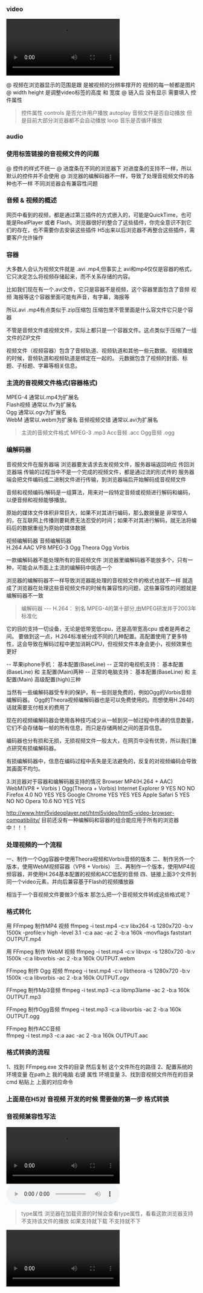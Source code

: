 ### video
<video src=""></video>

@ 视频在浏览器显示的范围是跟 是被视频的分辨率撑开的 视频的每一帧都是图片
@ width height 是调整video标签的高度 和 宽度 
@ 链入后 没有显示 需要填入 控件属性

> 控件属性
controls    是否允许用户播放
autoplay    音频文件是否自动播放   但是目前大部分浏览器都不会自动播放
loop        音乐是否循环播放

### audio
<audio src=""></audio>


### 使用标签链接的音视频文件的问题
@
控件的样式不统一
@
进度条在不同的浏览器下 对进度条的支持不一样，所以默认的控件并不会使用
@
浏览器的编解码器不一样，导致了处理音视频文件的各种也不一样 不同浏览器会有兼容性问题


### 音频 & 视频的概述
网页中看到的视频，都是通过第三插件的方式嵌入的，可能是QuickTime，也可能是RealPlayer 或者 Flash。浏览器很好的整合了这些插件，你完全意识不到它们的存在，也不需要你去安装这些插件
H5出来以后浏览器不再整合这些插件，需要客户允许操作


### 容器
大多数人会认为视频文件就是 .avi .mp4,但事实上 avi和mp4仅仅是容器的格式，它只决定怎么将视频存储起来，而不关系存储的内容。

比如我们现在有一个.avi文件，它只是容器不是视频，这个容器里面包含了音频 视频 海报等这个容器里面可能有声音，有字幕，海报等

所以.avi .mp4有点类似于.zip压缩包 压缩包里不管里面是什么容文件它只是个容器

不管是音频文件或视频文件，实际上都只是一个容器文件。这点类似于压缩了一组文件的ZIP文件

视频文件（视频容器）包含了音频轨道、视频轨道和其他一些元数据。
视频播放的时候，音频轨道和视频轨道是绑定在一起的。
元数据包含了视频的封面、标题、子标题、字幕等相关信息。


###  主流的音视频文件格式(容器格式)
MPEG-4          通常以.mp4为扩展名				
Flash视频       通常以.flv为扩展名				
Ogg             通常以.ogv为扩展名		
WebM            通常以.webm为扩展名
音频视频交错     通常以.avi为扩展名

> 主流的音频文件格式
MPEG-3      .mp3
Acc音频     .acc
Ogg音频     .ogg


### 编解码器

音视频文件在服务器端 浏览器要发请求去发视频文件，服务器端返回响应 传回浏览器端 传输的过程当中不是一个完成的视频文件，都是通过流的形式传的 服务器端会把文件编码成二进制文件进行传输，到浏览器端后开始解码成音视频文件

音频和视频编码/解码是一组算法，用来对一段特定音频或视频进行解码和编码，以便音频和视频能够播放。

原始的媒体文件体积非常巨大，如果不对其进行编码，那么数据量是
非常惊人的，在互联网上传播则要耗费无法忍受的时间；如果不对其进行解码，就无法将编码后的数据重组为原始的媒体数据

视频编解码器			   音频编解码器			 
H.264			    	   AAC
VP8						   MPEG-3
Ogg Theora				   Ogg Vorbis

一款编解码器不能处理所有的音视频文件 浏览器里编解码器不能放多个，只有一种，可能会从市面上主流的编解码中挑选一个

浏览器的编解码器不一样导致浏览器能处理的音视频文件的格式也就不一样 就造成了浏览器在处理这些音视频文件的时候有兼容性的问题，这些兼容性的问题就是编解码器不一致

> 编解码器 --- H.264： 
别名 MPEG-4的第十部分,由MPEG研发并于2003年标准化

它的目的支持一切设备，无论是低带宽低cpu，还是高带宽高cpu 或者是两者之间。
要做到这一点，H.264标准被分成不同的几种配置。高配置使用了更多特性，这会导致在解码过程中更加消耗CPU，但视频文件本身会更小，视频效果也更好

-- 苹果iphone手机：  基本配置(BaseLine)
-- 正常的电视机支持： 基本配置(BaseLine) 和 主配置(Main)两种
-- 正常的电脑支持：  基本配置(BaseLine) 和 主配置(Main) 高级配置(high)三种
                    
当然有一些编解码器受专利的保护，有一些则是免费的，例如Ogg的Vorbis音频编解码器。
Ogg的Theora视频编解码器也是可以免费使用的。而想使用H.264的话就需要支付相关的费用了

现在的视频编解码器会使用各种技巧减少从一帧到另一帧过程中传递的信息数量，它们不会存储每一帧的所有信息，而只是存储两帧之间的差异信息。

编码器也分有损和无损，无损视频文件一般太大，在网页中没有优势，所以我们重点研究有损编解码器。

有损编解码器中，信息在编码过程中丢失是无法避免的，反复的对视频编码会导致其画面不均匀。


3.浏览器对于容器和编解码器支持的情况
Browser						MP4(H.264 + AAC)	WebM(VP8 + Vorbis )		Ogg(Theora + Vorbis)
Internet Explorer 9				YES						NO					NO
Firefox 4.0						NO						YES					YES
Google Chrome 					YES						YES					YES
Apple Safari 5					YES						NO					NO
Opera 10.6						NO						YES					YES

http://www.html5videoplayer.net/html5video/html5-video-browser-compatibility/
目前还没有一种编解码和容器的组合能应用于所有的浏览器中！！！



### 处理视频的一个流程
一、制作一个Ogg容器中使用Theora视频和Vorbis音频的版本
二、制作另外一个版本，使用WebM视频容器（VP8 + Vorbis）
三、再制作一个版本，使用MP4视频容器，并使用H.264基本配置的视频和ACC低配的音频
四、链接上面3个文件到同一个video元素，并向后兼容基于Flash的视频播放器

相当于一个音视频文件要做3个版本
那怎么把一个音视频文件转成这些格式呢？
		
		
### 格式转化
用 FFmpeg 制作MP4 视频
    ffmpeg -i test.mp4 -c:v libx264 -s 1280x720 -b:v 1500k -profile:v high -level 3.1 -c:a aac -ac 2 -b:a 160k -movflags faststart OUTPUT.mp4

用 FFmpeg 制作 WebM 视频
    ffmpeg -i test.mp4 -c:v libvpx -s 1280x720 -b:v 1500k -c:a libvorbis -ac 2 -b:a 160k OUTPUT.webm

FFmpeg 制作 Ogg 视频
    ffmpeg -i test.mp4 -c:v libtheora -s 1280x720 -b:v 1500k -c:a libvorbis -ac 2 -b:a 160k OUTPUT.ogv

FFmpeg 制作Mp3音频
    ffmpeg -i test.mp3 -c:a libmp3lame -ac 2 -b:a 160k OUTPUT.mp3
    
FFmpeg 制作Ogg音频
    ffmpeg -i test.mp3 -c:a libvorbis -ac 2 -b:a 160k OUTPUT.ogg

FFmpeg 制作ACC音频	
    ffmpeg -i test.mp3 -c:a aac -ac 2 -b:a 160k OUTPUT.aac


### 格式转换的流程
1、找到 FFmpeg.exe 文件的目录 然后复制 这个文件所在的路径
2、配置系统的环境变量 在path上 我的电脑 右键 属性 环境变量
3、找到音视频文件所在的目录 cmd 粘贴上 上面的对应命令
<!-- 配置环境变量的时候 不要有中文出现 -->


### 上面是在H5对 音视频 开发的时候 需要做的第一步 格式转换


>>>>>>>>>>>>>>>>>>>>>>>>>>>>>>>>>>>>>>>>

### 音视频兼容性写法

<video controls>
    <source src='./resource/video/OUTPUT.mp4' type='video/mp4'></source>
    <source src='./resource/video/OUTPUT.ogv' type='video/ogg'></source>
    <source src='./resource/video/OUTPUT.webm' type='video/webm'></source>
    <!-- 链接到视频文件上，点击后会自动下载该视频 -->
    <span>当前浏览器不支持video直接播放，点击这里下载视频：<a href='./resource/video/OUTPUT.mp4'>下载视频</a></span>
</video>

<audio controls>
    <source src='./resource/audio/OUTPUT.aac' type='audio/aac; codecs="aac"'></source>
    <source src='./resource/audio/OUTPUT.mp3' type='audio/mpeg'></source>
    <source src='./resource/audio/OUTPUT.ogg' type='audio/ogg; codecs="vorbis"'></source>
</audio>


> type属性
浏览器在加载资源的时候会查看type属性，看看这款浏览器支持不支持该文件的播放 如果支持就下载 不支持就不下


<video>
Html5提供的播放视频的标签
src:资源地址
controls:该属性定义是显示还是隐藏用户控制界面
		
<audio>
Html5提供的播放音频的标签
src:资源地址
controls:该属性定义是显示还是隐藏用户控制界面
		
<source>
视频：
type='video/webm; codecs="vp8, vorbis"'
type='video/ogg; codecs="theora, vorbis"'
type='video/mp4; codecs="avc1.42E01E, mp4a.40.2"'

音频：
type='audio/ogg; codecs="vorbis"'
type='audio/aac; codecs="aac"'
type='audio/mpeg'
<!-- codecs是编码器 -->


### 音视频 标签上的属性

> video标签的属性
width  :视频显示区域的宽度，单位是CSS像素
height :视频展示区域的高度，单位是CSS像素

<!-- 播放前的海报 好玩 -->
poster :一个海报帧的URL，用于在用户播放或者跳帧之前展示
src		  :	 要嵌到页面的视频的URL

controls  :  显示或隐藏用户控制界面
autoplay  :  媒体是否自动播放
loop  	  :  媒体是否循环播放
muted  	  :  是否静音

<!-- 预加载:浏览器是否需要预加载视频 不需要预加载的时候 用户点击时加载-->
preload   :  该属性旨在告诉浏览器作者认为达到最佳的用户体验的方式是什么 
    > 预加载的属性值（默认值为metadata）：
    none: 提示作者认为用户不需要查看该视频，服务器也想要最小化访问流量；换句话说就是提示浏览器该视频不需要缓存。

    metadata: 提示尽管作者认为用户不需要查看该视频，
    不过抓取元数据（比如：长度）还是很合理的。

    auto: 用户需要这个视频优先加载；换句话说就是提示：如果需要的话，可以下载整个视频，即使用户并不一定会用它。
     
    空字符串：也就代指 auto 值。
					
> audio标签的属性	
src		  
controls  
autoplay  
loop  	  
muted  	  
preload   


### 音视频js相关属性
duration    :  媒体总时间(只读)，单位为 秒
    > duration的属性值 有些浏览器 可能延迟才能拿到音视频文件
> 在获取这个属性的属性值时，要么用延时去取，要么video audio触发一定的事件后再取 不然的话有可能拿到的 NaN

currentTime :  开始播放到现在所用的时间(可读写)

muted       :  是否静音(可读写,相比于volume优先级要高)
volume      :  0.0-1.0的音量相对值(可读写)
<!-- muted 和 volume 不会同步，当设置为静音时，volume为1 这个现象很冲突，volume理应为0 -->
eg：
    video.muted = true;
    video.volume = 0;
> 当设置muted时，要连带volume一起设置
> muted属性 优先级比volume高


paused      :  媒体是否暂停(只读)
ended       :  媒体是否播放完毕(只读)
error       :  媒体发生错误的时候，返回错误代码 (只读)
currentSrc  :  以字符串的形式返回媒体资源地址(只读) -- 路径
	
> 视频多的部分:
poster:   视频播放前的预览图片(读写)
eg:
视频对象.poster = 'url';

width
height:   设置视频的尺寸(读写)  标签的高度和宽度

videoWidth
videoHeight:   视频的实际尺寸(只读) 本身视频的分辨率
<!-- 上来尺寸是0 0 第一帧后是正常的分辨率 -->



### 音视频js相关函数
play():     媒体播放


pause():    媒体暂停
eg:
// 播放5秒后暂停
    setTimeout(function(){
        video.pause();
    },5000);


load():     重新加载媒体
结合source标签的时候才有用
eg:
<!-- 当视频是用 video标签直接引入时 -->
video.src = '可以直接修改视频路径'

<!-- 当视频是用 source标签引入时 要先再修改视频路径后，再重新加载媒体-->
source[0].src = 'xxx';
video.load();


	
### 音视频js相关事件
> 视频:
abort
在播放被终止时触发,例如, 当播放中的视频重新开始播放时会触发这个事件。

canplay
在媒体数据已经有足够的数据（至少播放数帧）可供播放时触发。这个事件对应CAN_PLAY的readyState。

canplaythrough
在媒体的readyState变为CAN_PLAY_THROUGH时触发，表明媒体可以在保持当前的下载速度的情况下不被中断地播放完毕。注意：手动设置currentTime会使得firefox触发一次canplaythrough事件，其他浏览器或许不会如此。

durationchange
元信息已载入或已改变，表明媒体的长度发生了改变。例如，在媒体已被加载足够的长度从而得知总长度时会触发这个事件。

emptied
媒体被清空（初始化）时触发。

ended
播放结束时触发。

error
在发生错误时触发。元素的error属性会包含更多信息。参阅Error handling获得详细信息。

loadeddata
媒体的第一帧已经加载完毕。

loadedmetadata
媒体的元数据已经加载完毕，现在所有的属性包含了它们应有的有效信息。

loadstart
在媒体开始加载时触发。

mozaudioavailable
当音频数据缓存并交给音频层处理时

pause
播放暂停时触发。

play
在媒体回放被暂停后再次开始时触发。即，在一次暂停事件后恢复媒体回放。

playing
在媒体开始播放时触发（不论是初次播放、在暂停后恢复、或是在结束后重新开始）。

progress
告知媒体相关部分的下载进度时周期性地触发。有关媒体当前已下载总计的信息可以在元素的buffered属性中获取到。

ratechange
在回放速率变化时触发。

seeked
在跳跃操作完成时触发。

seeking
在跳跃操作开始时触发。

stalled
在尝试获取媒体数据，但数据不可用时触发。

suspend
在媒体资源加载终止时触发，这可能是因为下载已完成或因为其他原因暂停。

timeupdate
元素的currentTime属性表示的时间已经改变。

volumechange
在音频音量改变时触发（既可以是volume属性改变，也可以是muted属性改变）

waiting
在一个待执行的操作（如回放）因等待另一个操作（如跳跃或下载）被延迟时触发


> 音频:
abort
在播放被终止时触发,例如, 当播放中的视频重新开始播放时会触发这个事件。

canplay
在媒体数据已经有足够的数据（至少播放数帧）可供播放时触发。这个事件对应CAN_PLAY的readyState。

canplaythrough
在媒体的readyState变为CAN_PLAY_THROUGH时触发，表明媒体可以在保持当前的下载速度的情况下不被中断地播放完毕。注意：手动设置currentTime会使得firefox触发一次canplaythrough事件，其他浏览器或许不会如此。

durationchange
元信息已载入或已改变，表明媒体的长度发生了改变。例如，在媒体已被加载足够的长度从而得知总长度时会触发这个事件。

emptied
媒体被清空（初始化）时触发。

ended
播放结束时触发。

error
在发生错误时触发。元素的error属性会包含更多信息。参阅Error handling获得详细信息。

loadeddata
媒体的第一帧已经加载完毕。

loadedmetadata
媒体的元数据已经加载完毕，现在所有的属性包含了它们应有的有效信息。

loadstart
在媒体开始加载时触发。

mozaudioavailable
当音频数据缓存并交给音频层处理时

pause
播放暂停时触发。

play
在媒体回放被暂停后再次开始时触发。即，在一次暂停事件后恢复媒体回放。

playing
在媒体开始播放时触发（不论是初次播放、在暂停后恢复、或是在结束后重新开始）。

progress
告知媒体相关部分的下载进度时周期性地触发。有关媒体当前已下载总计的信息可以在元素的buffered属性中获取到。

ratechange
在回放速率变化时触发。

seeked
在跳跃操作完成时触发。

seeking
在跳跃操作开始时触发。

stalled	
在尝试获取媒体数据，但数据不可用时触发。

suspend	
在媒体资源加载终止时触发，这可能是因为下载已完成或因为其他原因暂停。

timeupdate	
元素的currentTime属性表示的时间已经改变。

volumechange	
在音频音量改变时触发（既可以是volume属性改变，也可以是muted属性改变）

waiting	
在一个待执行的操作（如回放）因等待另一个操作（如跳跃或下载）被延迟时触发


### 播放器一定要好好看 里面好多的知识点
应该分模块写 要不更改的时候很麻烦







### 复习

拖拽：
我们就拖拽一个box 先分析再写代码

onmousemove可以单独触发 不像是移动端 必须要手指放上后才能move

> addEventListener('eventName', function(){},false)     用它绑定的事件 解绑时

addEventListener()      绑定事件
removeEventListener()   解绑事件

event.preventDefault()  使用addEventListener()绑定的事件 取消默认行为时不能用return false，而是使用event.preventDefault()

@ 通过addEventListener()添加的事件处理程序只能使用removeEventListener()来移除
  移除时传入的参数与添加处理程序时使用的参数相同。

    document.body.addEventListener('mousemove', function (event) {
        event.preventDefault();
    },false)；

> 现在把上面body绑定的事件 解绑
    把回调函数中的程序 提出来，起个名字
    function default(event){
        event.preventDefault();
    }

    document.body.addEventListener('mousemove', default, false);
    document.body.removeEventListener('mousemove', default, false);
<!-- 这样才能确保两个函数中传入的回调一样，把回调提出来 -->

<!-- 同事件绑定和解除，需要使用共用函数；绑定和解除事件时 事件没有"on" 即onclick写成click -->


> 磁性吸附
if(nowMouseX<100){
    nowMouseX = 0;
}

> 碰撞测试

var T1 = testNode.offsetTop;
var B1 = testNode.offsetTop + testNode.offsetHeight;
var R1 = testNode.offsetLeft + testNode.offsetWidth
var L1 = testNode.offsetLeft;

var T2 = imgNode.offsetTop;
var B2 = imgNode.offsetTop + imgNode.offsetHeight;
var R2 = imgNode.offsetLeft + imgNode.offsetWidth
var L2 = imgNode.offsetLeft;

if(R1<L2||B1<T2||L1>R2||T1>B2){
    //没有撞到
    imgNode.src="img/tg.png";
}else{
    imgNode.src="img/xfz.png";
}


ffmpeg -i input.mp4 -b:v 2000k -bufsize 2000k output.mp4
ffmpeg -i 111.mp4 -c:v libx264 -s 1280x720 -b:v 500k -profile:v high -level 3.1 -c:a aac -ac 2 -b:a 160k -movflags faststart OUTPUT.mp4
    


